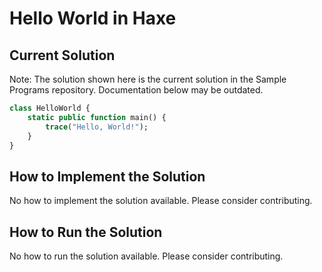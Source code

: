 # Hello World in Haxe

## Current Solution

Note: The solution shown here is the current solution in the Sample Programs repository. Documentation below may be outdated.

```Haxe
class HelloWorld {
    static public function main() {
        trace("Hello, World!");
    }
}

```

## How to Implement the Solution

No how to implement the solution available. Please consider contributing.

## How to Run the Solution

No how to run the solution available. Please consider contributing.
